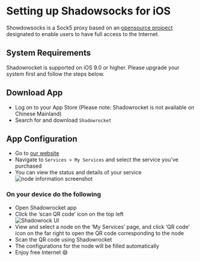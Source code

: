 
<h1 id="setting-up-shadowsocks-for-ios"><strong>Setting up Shadowsocks for iOS</strong></h1>
<p>Showdowsocks is a Sock5 proxy based on an <a href="https://github.com/shadowsocks">opensource projoect</a> designated to enable users to have full access to the Internet.</p>
<h2 id="system-requirements">System Requirements</h2>
<p>Shadowrocket is supported on iOS 9.0 or higher. Please upgrade your system first and follow the steps below.</p>
<h2 id="download-app">Download App</h2>
<ul>
<li>Log on to your App Store (Please note: Shadowrocket is not available on Chinese Mainland)</li>
<li>Search for and download <code>Shadowrocket</code></li>
</ul>
<h2 id="app-configuration">App Configuration</h2>
<ul>
<li>Go to <a href="https://portal.shadowsocks.nl">our website</a></li>
<li>Navigate to <code>Services &gt; My Services</code> and select the service you’ve purchased</li>
<li>You can view the status and details of your service<br>
<img src="https://portal.shadowsocks.nl/files/images-en/portal.png" alt="node information screenshot"></li>
</ul>
<h3 id="on-your-device-do-the-following">On your device do the following</h3>
<ul>
<li>Open Shadowrocket app</li>
<li>Click the ‘scan QR code’ icon on the top left<br>
<img src="https://undercurrentss.com/wp-content/uploads/2019/08/shadowrocket-tutorial2-1.png" alt="Shadowrock UI"></li>
<li>View and select a node on the ‘My Services’ page, and click ‘QR code’ icon on the far right to open the QR code corresponding to the node<br>
<li>Scan the QR code using Shadowrocket</li>
<li>The configurations for the node will be filled automatically</li>
<li>Enjoy free Internet 😄</li>
</ul>

